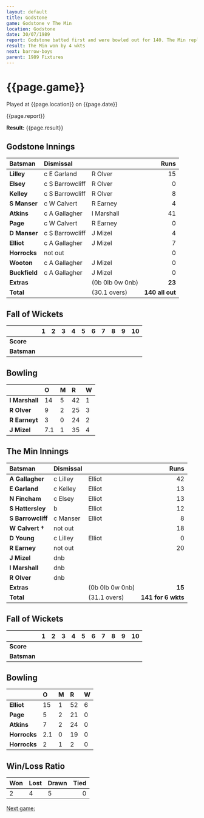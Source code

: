 ```yaml
---
layout: default
title: Godstone
game: Godstone v The Min
location: Godstone
date: 30/07/1989
report: Godstone batted first and were bowled out for 140. The Min replied with 141 for 6 wkts
result: The Min won by 4 wkts
next: barrow-boys
parent: 1989 Fixtures
---
```


# {{page.game}}

Played at {{page.location}} on {{page.date}}

{{page.report}}

**Result:** {{page.result}}

## Godstone Innings

| Batsman | Dismissal |  | Runs |
|:---|:---|---|---:|
| **Lilley** | c E Garland | R Olver | 15 | 
| **Elsey** | c S Barrowcliff | R Olver | 0 | 
| **Kelley** | c S Barrowcliff | R Olver | 8 | 
| **S Manser** | c W Calvert | R Earney | 4 | 
| **Atkins** | c A Gallagher | I Marshall | 41 | 
| **Page** | c W Calvert | R Earney | 0 |
| **D Manser** | c S Barrowcliff | J Mizel | 4 | 
| **Elliot** | c A Gallagher | J Mizel | 7 |
| **Horrocks** | not out |  | 0 | 
| **Wooton** | c A Gallagher | J Mizel | 0 | 
| **Buckfield** | c A Gallagher | J Mizel | 0 |
| **Extras** | | (0b 0lb 0w 0nb) | **23** | 
| **Total** | | (30.1 overs) | ****140 all out**** | 

## Fall of Wickets

| | 1 | 2 | 3 | 4 | 5 | 6 | 7 | 8 | 9 | 10 |
|---|:---:|:---:|:---:|:---:|:---:|:---:|:---:|:---:|:---:|:---:|
| **Score** |  |  |  |  |  |  |  |  |  |  |
| **Batsman** |  |  |  |  |  |  |  |  |  |  |

## Bowling

| | O | M | R | W |
|---|:---|:---|:---|:---|
| **I Marshall** | 14 | 5 | 42 | 1 | 
| **R Olver** | 9 | 2 | 25 | 3 | 
| **R Earneyt** | 3 | 0 | 24 | 2 | 
| **J Mizel** | 7.1 | 1 | 35 | 4 | 

## The Min Innings

| Batsman | Dismissal |  | Runs |
|:---|:---|---|---:|
| **A Gallagher** | c Lilley | Elliot | 42 | 
| **E Garland** | c Kelley | Elliot | 13 | 
| **N Fincham** | c Elsey | Elliot | 13 | 
| **S Hattersley** | b | Elliot | 12 | 
| **S Barrowcliff** | c Manser | Elliot | 8 | 
| **W Calvert &#8224;** | not out |   | 18 | 
| **D Young** | c Lilley | Elliot | 0 | 
| **R Earney** | not out |  | 20 | 
| **J Mizel** | dnb |  |  |
| **I Marshall** | dnb |  |  | 
| **R Olver** | dnb |  |  | 
| **Extras** | | (0b 0lb 0w 0nb) | **15** | 
| **Total** | | (31.1 overs) | ****141 for 6 wkts**** | 

## Fall of Wickets

| | 1 | 2 | 3 | 4 | 5 | 6 | 7 | 8 | 9 | 10 |
|---|:---:|:---:|:---:|:---:|:---:|:---:|:---:|:---:|:---:|:---:|
| **Score** |  |  |  |  |  |  |  |  |  |  |
| **Batsman** |  |  |  |  |  |  |  |  |  |  |

## Bowling

| | O | M | R | W |
|---|:---|:---|:---|:---|
| **Elliot** | 15 | 1 | 52 | 6 | 
| **Page** | 5 | 2 | 21 | 0 | 
| **Atkins** | 7 | 2 | 24 | 0 | 
| **Horrocks** | 2.1 | 0 | 19 | 0 | 
| **Horrocks** | 2 | 1 | 2 | 0 | 

## Win/Loss Ratio

| Won | Lost | Drawn | Tied |
|:---|:---|:---|---:|
| 2 | 4 | 5 | 0 |

[Next game:]({{page.next}})